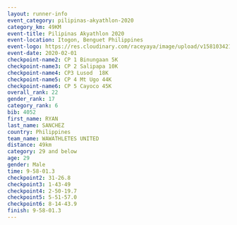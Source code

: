 ```yaml
--- 
layout: runner-info 
event_category: pilipinas-akyathlon-2020 
category_km: 49KM 
event-title: Pilipinas Akyathlon 2020 
event-location: Itogon, Benguet Philippines 
event-logo: https://res.cloudinary.com/raceyaya/image/upload/v1581034212/logo/ph-akyathlon_ldmu3f.png 
event-date: 2020-02-01 
checkpoint-name2: CP 1 Binungaan 5K 
checkpoint-name3: CP 2 Salipapa 10K 
checkpoint-name4: CP3 Lusod  18K 
checkpoint-name5: CP 4 Mt Ugo 44K 
checkpoint-name6: CP 5 Cayoco 45K 
overall_rank: 22
gender_rank: 17
category_rank: 6
bib: 4052
first_name: RYAN
last_name: SANCHEZ
country: Philippines
team_name: WAWATHLETES UNITED
distance: 49km
category: 29 and below
age: 29
gender: Male
time: 9-58-01.3
checkpoint2: 31-26.8
checkpoint3: 1-43-49
checkpoint4: 2-50-19.7
checkpoint5: 5-51-57.0
checkpoint6: 8-14-43.9
finish: 9-58-01.3
--- 
```

